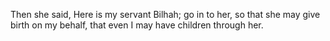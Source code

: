 Then she said, Here is my servant Bilhah; go in to her, so that she may give birth on my behalf, that even I may have children through her.
